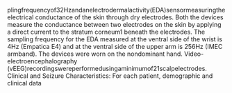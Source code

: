 plingfrequencyof32Hzandanelectrodermalactivity(EDA)sensormeasuringtheelectrical
conductance of the skin through dry electrodes. Both the devices measure the conductance
between two electrodes on the skin by applying a direct current to the stratum corneum1
beneath the electrodes. The sampling frequency for the EDA measured at the ventral side
of the wrist is 4Hz (Empatica E4) and at the ventral side of the upper arm is 256Hz (IMEC
armband). The devices were worn on the nondominant hand. Video-electroencephalography
(vEEG)recordingswereperformedusingaminimumof21scalpelectrodes.
Clinical and Seizure Characteristics: For each patient, demographic and clinical data